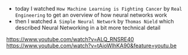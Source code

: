  * today I watched `How Machine Learning is Fighting Cancer` by `Real Engineering` to get an overview of how neural networks work
 * then I watched `A Simple Neural Network` by `Thomas Nield` which described Neural Networking in a bit more technical detail
 
 https://www.youtube.com/watch?v=ALQ_RNSRE40
 https://www.youtube.com/watch?v=tAioWlhKA90&feature=youtu.be
